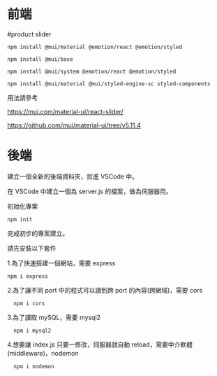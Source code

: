 <h1>前端</h1>

#product slider

    npm install @mui/material @emotion/react @emotion/styled

    npm install @mui/base

    npm install @mui/system @emotion/react @emotion/styled

    npm install @mui/material @mui/styled-engine-sc styled-components

用法請參考

https://mui.com/material-ui/react-slider/

https://github.com/mui/material-ui/tree/v5.11.4

<h1>後端</h1>

建立一個全新的後端資料夾，拉進 VSCode 中。

在 VSCode 中建立一個為 server.js 的檔案，做為伺服器用。

初始化專案
  
    npm init
  
完成初步的專案建立。

請先安裝以下套件

1.為了快速搭建一個網站，需要 express

    npm i express
  
2.為了讓不同 port 中的程式可以讀到跨 port 的內容(跨網域)，需要 cors

      npm i cors
  
  
3.為了讀取 mySQL，需要 mysql2

      npm i mysql2
  
  
4.想要讓 index.js 只要一修改，伺服器就自動 reload，需要中介軟體(middleware)，nodemon

      npm i nodemon
  
  
